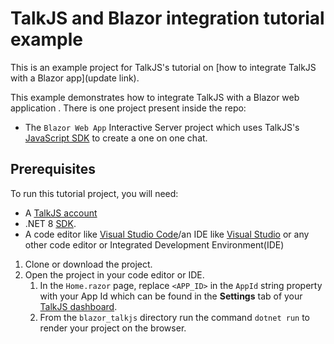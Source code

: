 # TalkJS and Blazor integration tutorial example 

This is an example project for TalkJS's tutorial on [how to integrate TalkJS with a Blazor app](update link).

This example demonstrates how to integrate TalkJS with a Blazor web application . There is one project present inside the repo:

- The `Blazor Web App` Interactive Server project which uses TalkJS's [JavaScript SDK](https://talkjs.com/docs/Getting_Started/JavaScript_SDK) to create a one on one chat.

## Prerequisites

To run this tutorial project, you will need:

- A [TalkJS account](https://talkjs.com/dashboard/login)
- .NET 8 [SDK](https://dotnet.microsoft.com/en-us/download/dotnet/8.0).
- A code editor like [Visual Studio Code](https://code.visualstudio.com/download)/an IDE like [Visual Studio](https://visualstudio.microsoft.com/vs/community/) or any other code editor or Integrated Development Environment(IDE) 

1. Clone or download the project.
1. Open the project in your code editor or IDE.
   1. In the `Home.razor` page, replace `<APP_ID>` in the `AppId` string property with your App Id which can be found in the **Settings** tab of your [TalkJS dashboard](https://talkjs.com/dashboard/login). 
   1. From the `blazor_talkjs` directory run the command `dotnet run` to render your project on the browser.
